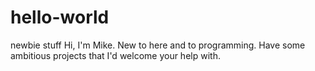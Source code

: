 # hello-world
newbie stuff
Hi, I'm Mike. New to here and to programming. Have some ambitious projects that I'd welcome your help with.
